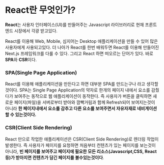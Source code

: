 # React란 무엇인가?

**React**는 사용자 인터페이스(UI)를 만들어주는 Javascript 라이브러리로 현재 프론트엔드 시장에서 각광 받고있다. 

React를 이용해 Web, Mobile, 심지어는 Desktop 애플리케이션을 만들 수 있어 많은 사용자에게 사용되고있다. 
더 나아가 React를 한번 배워두면 React를 이용해 만들어진 Next.js 프레임워크를 다룰 수 있다. 그리고 React 하면 떠오르는 단어가 있다. 바로 **SPA**와 **CSR**이다.

### SPA(Single Page Application)

React를 이용해 애플리케이션을 만든다고 하면 대부분 SPA를 만드는구나 라고 생각할것이다. SPA는 Single Page Application의 약자로 한개의 페이지 내에서 요소를 감췄다가 보여주는 동작으로 웹 애플리케이션이 동작한다. 
즉 사용자가 버튼을 클릭하면 새로운 페이지(파일)을 서버로부터 받아와 깜빡거림과 함께 Refresh되어 보여지는것이 아니라 **한 페이지내에서 요소를 감추고 다른 요소를 보여주면서 자유자재로 네비게이션 할 수 있는것이다.**

### CSR(Client Side Rendering)

React 만으로 작업한 애플리케이션은 CSR(Client Side Rendering)로 렌더링 작업이 발생한다. 즉 사용자가 페이지를 요청하면 처음부터 컨텐츠가 있는 페이지를 보는것이 아니라, **빈 페이지를 보여주고 페이지에 필요한 모든 리소스(Javascript,CSS, React 등)가 받아지면 컨텐츠가 담긴 페이지를 볼수있는것이다**.